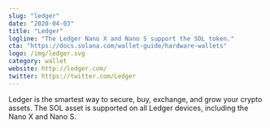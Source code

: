 ```yaml
---
slug: "ledger"
date: "2020-04-03"
title: "Ledger"
logline: "The Ledger Nano X and Nano S support the SOL token."
cta: "https://docs.solana.com/wallet-guide/hardware-wallets"
logo: /img/ledger.svg
category: wallet
website: http://ledger.com/
twitter: https://twitter.com/Ledger
---
```

Ledger is the smartest way to secure, buy, exchange, and grow your crypto assets. The SOL asset is supported on all Ledger devices, including the Nano X and Nano S.
